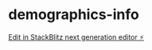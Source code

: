 # demographics-info

[Edit in StackBlitz next generation editor ⚡️](https://stackblitz.com/~/github.com/abdulraheem00006/demographics-info)